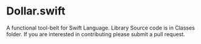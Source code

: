 Dollar.swift
===========

A functional tool-belt for Swift Language. Library Source code is in Classes folder. If you are interested in contributing please submit a pull request.

